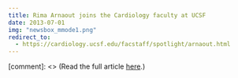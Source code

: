 ```yaml
---
title: Rima Arnaout joins the Cardiology faculty at UCSF
date: 2013-07-01
img: "newsbox_mmode1.png"
redirect_to:
  - https://cardiology.ucsf.edu/facstaff/spotlight/arnaout.html
---
```


[comment]: <> (Read the full article [here](https://ucsfhealthcardiology.ucsf.edu/facstaff/spotlight/arnaout).)
